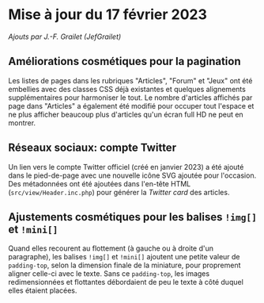 # Mise à jour du 17 février 2023

_Ajouts par J.-F. Grailet (JefGrailet)_

## Améliorations cosmétiques pour la pagination

Les listes de pages dans les rubriques "Articles", "Forum" et "Jeux" ont été embellies avec des 
classes CSS déjà existantes et quelques alignements supplémentaires pour harmoniser le tout. Le 
nombre d'articles affichés par page dans "Articles" a également été modifié pour occuper tout 
l'espace et ne plus afficher beaucoup plus d'articles qu'un écran full HD ne peut en montrer.

## Réseaux sociaux: compte Twitter

Un lien vers le compte Twitter officiel (créé en janvier 2023) a été ajouté dans le pied-de-page 
avec une nouvelle icône SVG ajoutée pour l'occasion. Des métadonnées ont été ajoutées dans 
l'en-tête HTML (`src/view/Header.inc.php`) pour générer la _Twitter card_ des articles.

## Ajustements cosmétiques pour les balises `!img[]` et `!mini[]`

Quand elles recourent au flottement (à gauche ou à droite d'un paragraphe), les balises `!img[]` 
et `!mini[]` ajoutent une petite valeur de `padding-top`, selon la dimension finale de la 
miniature, pour proprement aligner celle-ci avec le texte. Sans ce `padding-top`, les images 
redimensionnées et flottantes débordaient de peu le texte à côté duquel elles étaient placées.